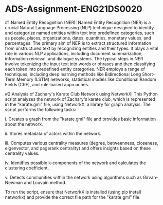 # ADS-Assignment-ENG21DS0020
#1.Named Entity Recognition (NER):
Named Entity Recognition (NER) is a crucial Natural Language Processing (NLP) technique designed to identify and categorize named entities within text into predefined categories, such as people, places, organizations, dates, quantities, monetary values, and percentages. The primary aim of NER is to extract structured information from unstructured text by recognizing entities and their types. It plays a vital role in various NLP applications, including document summarization, information retrieval, and dialogue systems. The typical steps in NER involve tokenizing the input text into words or phrases and then classifying each token into predefined entity categories. NER employs a range of techniques, including deep learning methods like Bidirectional Long Short-Term Memory (LSTM) networks, statistical models like Conditional Random Fields (CRF), and rule-based approaches.

#2.Analysis of Zachary's Karate Club Network using NetworkX:
This Python script analyzes the network of Zachary's karate club, which is represented in the "karate.gml" file, using NetworkX, a library for graph analysis. The script performs the following tasks:

i. Creates a graph from the "karate.gml" file and provides basic information about the network.

ii. Stores metadata of actors within the network.

iii. Computes various centrality measures (degree, betweenness, closeness, eigenvector, and pagerank centrality) and offers insights based on these centrality values.

iv. Identifies possible k-components of the network and calculates the clustering coefficient.

v. Detects communities within the network using algorithms such as Girvan-Newman and Louvain method.

To run the script, ensure that NetworkX is installed (using pip install networkx) and provide the correct file path for the "karate.gml" file.
